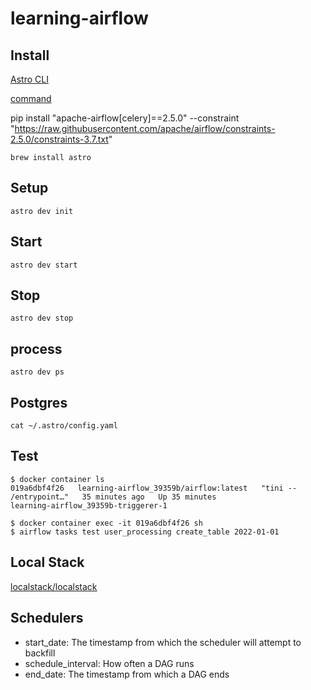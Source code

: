 # learning-airflow

## Install
[Astro CLI](https://docs.astronomer.io/astro/cli/install-cli)

[command](https://docs.astronomer.io/astro/cli/astro-deploy)

pip install "apache-airflow[celery]==2.5.0" --constraint "https://raw.githubusercontent.com/apache/airflow/constraints-2.5.0/constraints-3.7.txt"
```
brew install astro
```

## Setup

```
astro dev init
```

## Start

```
astro dev start
```

## Stop

```
astro dev stop
```

## process

```
astro dev ps
```

## Postgres

```
cat ~/.astro/config.yaml
```

## Test

```
$ docker container ls
019a6dbf4f26   learning-airflow_39359b/airflow:latest   "tini -- /entrypoint…"   35 minutes ago   Up 35 minutes                                        learning-airflow_39359b-triggerer-1

$ docker container exec -it 019a6dbf4f26 sh
$ airflow tasks test user_processing create_table 2022-01-01
```
## Local Stack
[localstack/localstack](https://github.com/localstack/localstack)

## Schedulers
* start_date: The timestamp from which the scheduler will attempt to backfill
* schedule_interval: How often a DAG runs
* end_date: The timestamp from which a DAG ends

